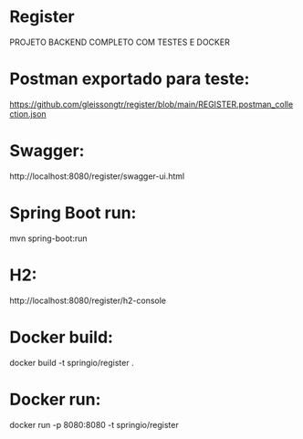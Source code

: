 # Register
PROJETO BACKEND COMPLETO COM TESTES E DOCKER

# Postman exportado para teste:
https://github.com/gleissongtr/register/blob/main/REGISTER.postman_collection.json

# Swagger:
http://localhost:8080/register/swagger-ui.html

# Spring Boot run:
mvn spring-boot:run

# H2:
http://localhost:8080/register/h2-console

# Docker build:
docker build -t springio/register .

# Docker run:
docker run -p 8080:8080 -t springio/register
